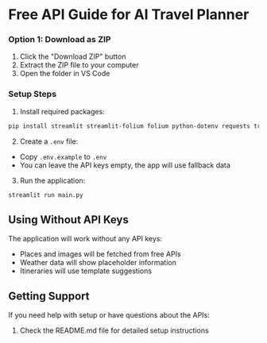 # Free API Guide for AI Travel Planner
### Option 1: Download as ZIP
1. Click the "Download ZIP" button 
2. Extract the ZIP file to your computer
3. Open the folder in VS Code

### Setup Steps
1. Install required packages:
```bash
pip install streamlit streamlit-folium folium python-dotenv requests trafilatura
```

2. Create a `.env` file:
- Copy `.env.example` to `.env`
- You can leave the API keys empty, the app will use fallback data

3. Run the application:
```bash
streamlit run main.py
```

## Using Without API Keys
The application will work without any API keys:
- Places and images will be fetched from free APIs
- Weather data will show placeholder information
- Itineraries will use template suggestions

## Getting Support
If you need help with setup or have questions about the APIs:
1. Check the README.md file for detailed setup instructions

